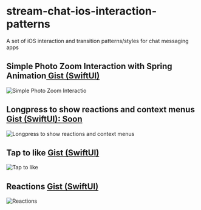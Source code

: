 # stream-chat-ios-interaction-patterns
A set of iOS interaction and transition patterns/styles for chat messaging apps

## Simple Photo Zoom Interaction with Spring Animation<a href="https://gist.github.com/amosgyamfi/5214583c1445e575a84eb2f3dae17c08#file-singlephotozoom-swift****"> Gist (SwiftUI)</a>
![Simple Photo Zoom Interactio](https://github.com/GetStream/stream-chat-ios-interaction-patterns/blob/main/PhotoZoomEffect/singlePhotoZoom.gif)

## Longpress to show reactions and context menus <a href="">Gist (SwiftUI): Soon</a>
![Longpress to show reactions and context menus](https://github.com/GetStream/stream-chat-ios-interaction-patterns/blob/main/chat_interactions.gif)

## Tap to like <a href="https://gist.github.com/amosgyamfi/9151fd03e2b07c51c0f36055f0695271#file-taptolike-swift">Gist (SwiftUI)</a>
![Tap to like](https://github.com/GetStream/stream-chat-ios-interaction-patterns/blob/main/Interactions/tap_to_like.gif)

## Reactions <a href="https://gist.github.com/amosgyamfi/0f700c644ee3a0190bdccd00bf9a46e9#file-reactions-swift">Gist (SwiftUI)</a>
![Reactions](https://github.com/GetStream/stream-chat-ios-interaction-patterns/blob/main/Interactions/reactions.gif)


